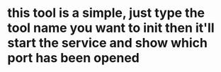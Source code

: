 # this tool is a simple, just type the tool name you want to init then it'll start the service and show which port has been opened
